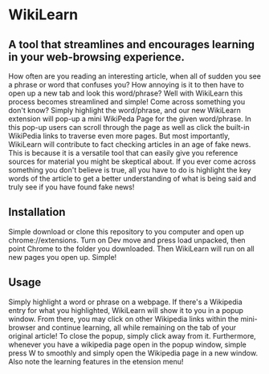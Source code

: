# WikiLearn
## A tool that streamlines and encourages learning in your web-browsing experience.

How often are you reading an interesting article, when all of sudden you see a phrase or word that confuses you? How annoying is it to then have to open up a new tab and look this word/phrase? Well with WikiLearn this process becomes streamlined and simple!
Come across something you don't know? Simply highlight the word/phrase, and our new WikiLearn extension will pop-up a mini WikiPeda Page for the given word/phrase. In this pop-up users can scroll through the page as well as click the built-in WikiPedia links to traverse even more pages.
But most importantly, WikiLearn will contribute to fact checking articles in an age of fake news. This is because it is a versatile tool that can easily give you reference sources for material you might be skeptical about. If you ever come across something you don't believe is true, all you have to do is highlight the key words of the article to get a better understanding of what is being said and truly see if you have found fake news!

## Installation
Simple download or clone this repository to you computer and open up chrome://extensions. Turn on Dev move and press load unpacked, then point Chrome to the folder you downloaded. Then WikiLearn will run on all new pages you open up. Simple!

## Usage
Simply highlight a word or phrase on a webpage. If there's a Wikipedia entry for what you highlighted, WikiLearn will show it to you in a popup window. From there, you may click on other Wikipedia links within the mini-browser and continue learning, all while remaining on the tab of your original article! To close the popup, simply click away from it. Furthermore, whenever you have a wikipedia page open in the popup window, simple press W to smoothly and simply open the Wikipedia page in a new window. Also note the learning features in the etension menu!
